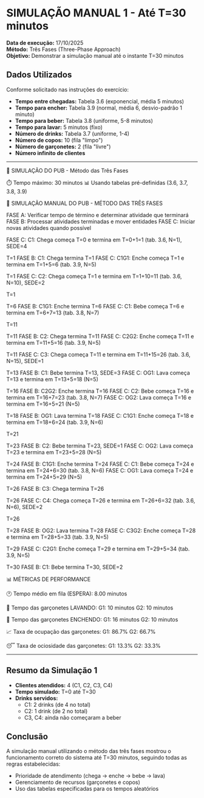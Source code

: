 # SIMULAÇÃO MANUAL 1 - Até T=30 minutos

**Data de execução:** 17/10/2025  
**Método:** Três Fases (Three-Phase Approach)  
**Objetivo:** Demonstrar a simulação manual até o instante T=30 minutos

## Dados Utilizados

Conforme solicitado nas instruções do exercício:

- **Tempo entre chegadas:** Tabela 3.6 (exponencial, média 5 minutos)
- **Tempo para encher:** Tabela 3.9 (normal, média 6, desvio-padrão 1 minuto)
- **Tempo para beber:** Tabela 3.8 (uniforme, 5-8 minutos)
- **Tempo para lavar:** 5 minutos (fixo)
- **Número de drinks:** Tabela 3.7 (uniforme, 1-4)
- **Número de copos:** 10 (fila "limpo")
- **Número de garçonetes:** 2 (fila "livre")
- **Número infinito de clientes**

---


🍺 SIMULAÇÃO DO PUB - Método das Três Fases


⏱️  Tempo máximo: 30 minutos
📊 Usando tabelas pré-definidas (3.6, 3.7, 3.8, 3.9)




🍺 SIMULAÇÃO MANUAL DO PUB - MÉTODO DAS TRÊS FASES


FASE A: Verificar tempo de término e determinar atividade que terminará
FASE B: Processar atividades terminadas e mover entidades
FASE C: Iniciar novas atividades quando possível

  FASE C: C1: Chega começa T=0 e termina em T=0+1=1 (tab. 3.6, N=1), SEDE=4



T=1
  FASE B: C1: Chega termina T=1
  FASE C: C1G1: Enche começa T=1 e termina em T=1+5=6 (tab. 3.9, N=5)


T=1
  FASE C: C2: Chega começa T=1 e termina em T=1+10=11 (tab. 3.6, N=10), SEDE=2


T=1



T=6
  FASE B: C1G1: Enche termina T=6
  FASE C: C1: Bebe começa T=6 e termina em T=6+7=13 (tab. 3.8, N=7)



T=11


T=11
  FASE B: C2: Chega termina T=11
  FASE C: C2G2: Enche começa T=11 e termina em T=11+5=16 (tab. 3.9, N=5)


T=11
  FASE C: C3: Chega começa T=11 e termina em T=11+15=26 (tab. 3.6, N=15), SEDE=1



T=13
  FASE B: C1: Bebe termina T=13, SEDE=3
  FASE C: OG1: Lava começa T=13 e termina em T=13+5=18 (N=5)



T=16
  FASE B: C2G2: Enche termina T=16
  FASE C: C2: Bebe começa T=16 e termina em T=16+7=23 (tab. 3.8, N=7)
  FASE C: OG2: Lava começa T=16 e termina em T=16+5=21 (N=5)



T=18
  FASE B: OG1: Lava termina T=18
  FASE C: C1G1: Enche começa T=18 e termina em T=18+6=24 (tab. 3.9, N=6)



T=21



T=23
  FASE B: C2: Bebe termina T=23, SEDE=1
  FASE C: OG2: Lava começa T=23 e termina em T=23+5=28 (N=5)



T=24
  FASE B: C1G1: Enche termina T=24
  FASE C: C1: Bebe começa T=24 e termina em T=24+6=30 (tab. 3.8, N=6)
  FASE C: OG1: Lava começa T=24 e termina em T=24+5=29 (N=5)



T=26
  FASE B: C3: Chega termina T=26


T=26
  FASE C: C4: Chega começa T=26 e termina em T=26+6=32 (tab. 3.6, N=6), SEDE=2


T=26



T=28
  FASE B: OG2: Lava termina T=28
  FASE C: C3G2: Enche começa T=28 e termina em T=28+5=33 (tab. 3.9, N=5)



T=29
  FASE C: C2G1: Enche começa T=29 e termina em T=29+5=34 (tab. 3.9, N=5)



T=30
  FASE B: C1: Bebe termina T=30, SEDE=2




📊 MÉTRICAS DE PERFORMANCE


🕐 Tempo médio em fila (ESPERA): 8.00 minutos

🧽 Tempo das garçonetes LAVANDO:
   G1: 10 minutos
   G2: 10 minutos

🍺 Tempo das garçonetes ENCHENDO:
   G1: 16 minutos
   G2: 10 minutos

📈 Taxa de ocupação das garçonetes:
   G1: 86.7%
   G2: 66.7%

😴 Taxa de ociosidade das garçonetes:
   G1: 13.3%
   G2: 33.3%


---

## Resumo da Simulação 1

- **Clientes atendidos:** 4 (C1, C2, C3, C4)
- **Tempo simulado:** T=0 até T=30
- **Drinks servidos:** 
  - C1: 2 drinks (de 4 no total)
  - C2: 1 drink (de 2 no total)
  - C3, C4: ainda não começaram a beber

## Conclusão

A simulação manual utilizando o método das três fases mostrou o funcionamento correto do sistema até T=30 minutos, seguindo todas as regras estabelecidas:
- Prioridade de atendimento (chega → enche → bebe → lava)
- Gerenciamento de recursos (garçonetes e copos)
- Uso das tabelas especificadas para os tempos aleatórios
